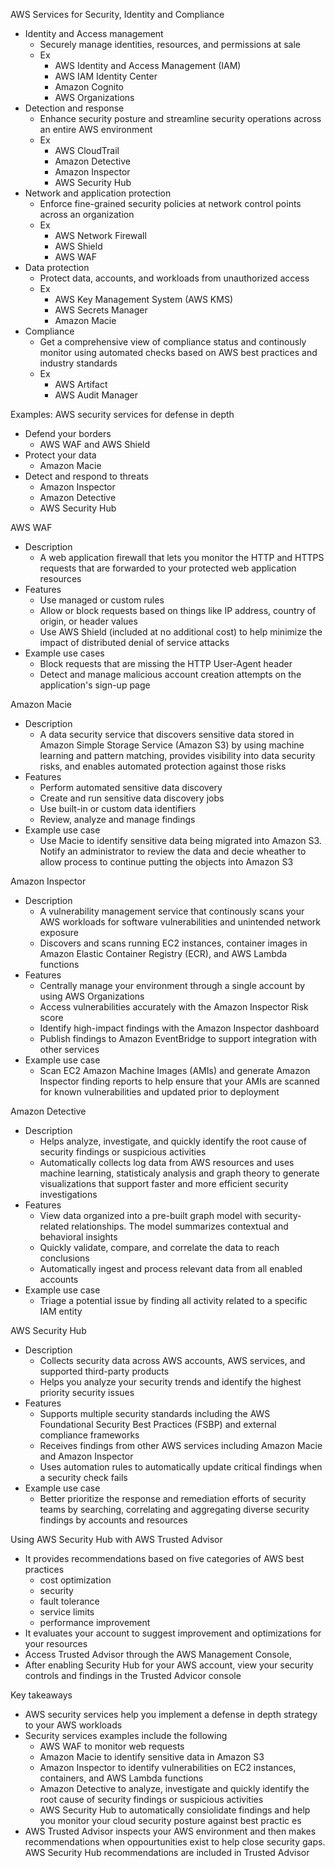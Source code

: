 AWS Services for Security, Identity and Compliance 
- Identity and Access management 
	- Securely manage identities, resources, and permissions at sale 
	- Ex
		- AWS Identity and Access Management (IAM)
		- AWS IAM Identity Center 
		- Amazon Cognito 
		- AWS Organizations 
- Detection and response 
	- Enhance security posture and streamline security operations across an entire AWS environment
	- Ex
		- AWS CloudTrail 
		- Amazon Detective 
		- Amazon Inspector 
		- AWS Security Hub
- Network and application protection 
	- Enforce fine-grained security policies at network control points across an organization 
	- Ex
		- AWS Network Firewall
		- AWS Shield 
		- AWS WAF
- Data protection 
	- Protect data, accounts, and workloads from unauthorized access 
	- Ex
		- AWS Key Management System (AWS KMS)
		- AWS Secrets Manager 
		- Amazon Macie 
- Compliance 
	- Get a comprehensive view of compliance status and continously monitor using automated checks based on AWS best practices and industry standards 
	- Ex
		- AWS Artifact 
		- AWS Audit Manager 

Examples: AWS security services for defense in depth 
- Defend your borders
	- AWS WAF and AWS Shield 
- Protect your data 
	- Amazon Macie 
- Detect and respond to threats 
	- Amazon Inspector 
	- Amazon Detective 
	- AWS Security Hub 

AWS WAF
- Description 
	- A web application firewall that lets you monitor the HTTP and HTTPS requests that are forwarded to your protected web application resources 
- Features 
	- Use managed or custom rules 
	- Allow or block requests based on things like IP address, country of origin, or header values 
	- Use AWS Shield (included at no additional cost) to help minimize the impact of distributed denial of service attacks 
- Example use cases 
	- Block requests that are missing the HTTP User-Agent header
	- Detect and manage malicious account creation attempts on the application's sign-up page 

Amazon Macie 
- Description 
	- A data security service that discovers sensitive data stored in Amazon Simple Storage Service (Amazon S3) by using machine learning and pattern matching, provides visibility into data security risks, and enables automated protection against those risks 
- Features 
	- Perform automated sensitive data discovery 
	- Create and run sensitive data discovery jobs 
	- Use built-in or custom data identifiers 
	- Review, analyze and manage findings
- Example use case
	- Use Macie to identify sensitive data being migrated into Amazon S3. Notify an administrator to review the data and decie wheather to allow process to continue putting the objects into Amazon S3

Amazon Inspector 
- Description 
	- A vulnerability management service that continously scans your AWS workloads for software vulnerabilities and unintended network exposure
	- Discovers and scans running EC2 instances, container images in Amazon Elastic Container Registry (ECR), and AWS Lambda functions 
- Features 
	- Centrally manage your environment through a single account by using AWS Organizations
	- Access vulnerabilities accurately with the Amazon Inspector Risk score 
	- Identify high-impact findings with the Amazon Inspector dashboard
	- Publish findings to Amazon EventBridge to support integration with other services 
- Example use case
	- Scan EC2 Amazon Machine Images (AMIs) and generate Amazon Inspector finding reports to help ensure that your AMIs are scanned for known vulnerabilities and updated prior to deployment 

Amazon Detective 
- Description 
	- Helps analyze, investigate, and quickly identify the root cause of security findings or suspicious activities 
	- Automatically collects log data from AWS resources and uses machine learning, statisticaly analysis and graph theory to generate visualizations that support faster and more efficient security investigations
- Features 
	- View data organized into a pre-built graph model with security-related relationships. The model summarizes contextual and behavioral insights 
	- Quickly validate, compare, and correlate the data to reach conclusions 
	- Automatically ingest and process relevant data from all enabled accounts
- Example use case
	- Triage a potential issue by finding all activity related to a specific IAM entity 

AWS Security Hub 
- Description 
	- Collects security data across AWS accounts, AWS services, and supported third-party products 
	- Helps you analyze your security trends and identify the highest priority security issues 
- Features 
	- Supports multiple security standards including the AWS Foundational Security Best Practices (FSBP) and external compliance frameworks 
	- Receives findings from other AWS services including Amazon Macie and Amazon Inspector 
	- Uses automation rules to automatically update critical findings when a security check fails 
- Example use case
	- Better prioritize the response and remediation efforts of security teams by searching, correlating and aggregating diverse security findings by accounts and resources 

Using AWS Security Hub with AWS Trusted Advisor 
- It provides recommendations based on five categories of AWS best practices 
	- cost optimization 
	- security 
	- fault tolerance
	- service limits 
	- performance improvement 
- It evaluates your account to suggest improvement and optimizations for your resources 
- Access Trusted Advisor through the AWS Management Console, 
- After enabling Security Hub for your AWS account, view your security controls and findings in the Trusted Advicor console 

Key takeaways 
- AWS security services help you implement a defense in depth strategy to your AWS workloads 
- Security services examples include the following 
	- AWS WAF to monitor web requests
	- Amazon Macie to identify sensitive data in Amazon S3
	- Amazon Inspector to identify vulnerabilities on EC2 instances, containers, and AWS Lambda functions 
	- Amazon Detective to analyze, investigate and quickly identify the root cause of security findings or suspicious activities 
	- AWS Security Hub to automatically consiolidate findings and help you monitor your cloud security posture against best practic es
- AWS Trusted Advisor inspects your AWS environment and then makes recommendations when oppourtunities exist to help close security gaps. AWS Security Hub recommendations are included in Trusted Advisor 


